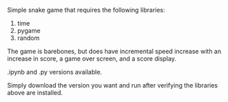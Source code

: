 Simple snake game that requires the following libraries:
1. time
2. pygame
3. random

The game is barebones, but does have incremental speed increase with an increase in score, a game over screen, and a score display.

.ipynb and .py versions available. 

Simply download the version you want and run after verifying the libraries above are installed.

